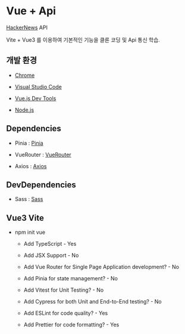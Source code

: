 #  Vue + Api

  [HackerNews](https://github.com/tastejs/hacker-news-pwas/blob/master/docs/api.md/) API
  
  Vite + Vue3 를 이용하여 기본적인 기능을 클론 코딩 및 Api 통신 학습.

##  개발 환경 

- [Chrome](https://www.google.com/intl/ko/chrome/)

- [Visual Studio Code](https://code.visualstudio.com/)

- [Vue.js Dev Tools](https://chrome.google.com/webstore/detail/vuejs-devtools/nhdogjmejiglipccpnnnanhbledajbpd)

- [Node.js](https://nodejs.org/ko/)

##  Dependencies

- Pinia : [Pinia](https://www.npmjs.com/package/pinia)

- VueRouter : [VueRouter](https://www.npmjs.com/package/vue-router)

- Axios : [Axios](https://www.npmjs.com/package/axios)

##  DevDependencies

- Sass : [Sass](https://www.npmjs.com/package/sass)


##  Vue3 Vite

- npm init vue

	

	- Add TypeScript - Yes

	

	- Add JSX Support - No

	

	- Add Vue Router for Single Page Application development? - No

	

	- Add Pinia for state management? - No

	

	- Add Vitest for Unit Testing? - No

	

	- Add Cypress for both Unit and End-to-End testing? - No

	

	- Add ESLint for code quality? - Yes

	

	- Add Prettier for code formatting? - Yes

